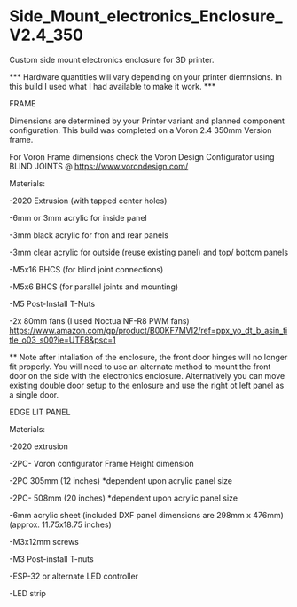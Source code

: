 # Side_Mount_electronics_Enclosure_V2.4_350
Custom side mount electronics enclosure for 3D printer.

*** Hardware quantities will vary depending on your printer diemnsions. In this build I used what I had available to make it work. ***

FRAME

  Dimensions are determined by your Printer variant and planned component configuration. 
  This build was completed on a Voron 2.4 350mm Version frame.
  
  For Voron Frame dimensions check the Voron Design Configurator using BLIND JOINTS @ https://www.vorondesign.com/

  Materials:
	
  -2020 Extrusion (with tapped center holes)

  -6mm or 3mm acrylic for inside panel
	
  -3mm black acrylic for fron and rear panels
	
  -3mm clear acrylic for outside (reuse existing panel) and top/ bottom panels
	
  -M5x16 BHCS (for blind joint connections)
	
  -M5x6 BHCS (for parallel joints and mounting)

  -M5 Post-Install T-Nuts 
	
  -2x 80mm fans (I used Noctua NF-R8 PWM fans) https://www.amazon.com/gp/product/B00KF7MVI2/ref=ppx_yo_dt_b_asin_title_o03_s00?ie=UTF8&psc=1

  ** Note after intallation of the enclosure, the front door hinges will no longer fit properly. You will need to use an alternate method to mount the front door on the side with the electronics enclosure. Alternatively you can move existing double door setup to the enlosure and use the right ot left panel as a single door.  

EDGE LIT PANEL

   Materials:
	 
  -2020 extrusion
      
  -2PC- Voron configurator Frame Height dimension 
    
  -2PC 305mm (12 inches) *dependent upon acrylic panel size
    
  -2PC- 508mm (20 inches) *dependent upon acrylic panel size
     
  -6mm acrylic sheet (included DXF panel dimensions are 298mm x 476mm) (approx. 11.75x18.75 inches)
   
  -M3x12mm screws
      
  -M3 Post-install T-nuts 
      
  -ESP-32 or alternate LED controller
     
  -LED strip
      
